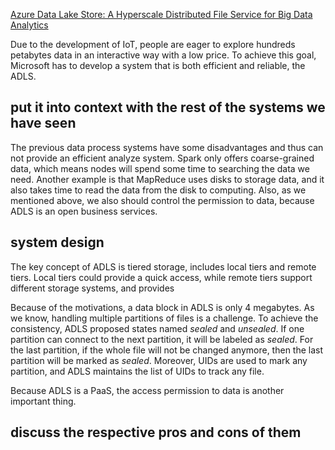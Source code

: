 [Azure Data Lake Store: A Hyperscale Distributed File Service for Big Data Analytics](https://dl.acm.org/doi/10.1145/3035918.3056100)

Due to the development of IoT, people are eager to explore hundreds petabytes data in an interactive way with a low price. To achieve this goal, Microsoft has to develop a system that is both efficient and reliable, the ADLS.

## put it into context with the rest of the systems we have seen

The previous data process systems have some disadvantages and thus can not provide an efficient analyze system. Spark only offers coarse-grained data, which means nodes will spend some time to searching the data we need. Another example is that MapReduce uses disks to storage data, and it also takes time to read the data from the disk to computing. Also, as we mentioned above, we also should control the permission to data, because ADLS is an open business services.

## system design

The key concept of ADLS is tiered storage, includes local tiers and remote tiers. Local tiers could provide a quick access, while remote tiers support different storage systems, and provides



Because of the motivations, a data block in ADLS is only 4 megabytes. As we know, handling multiple partitions of files is a challenge. To achieve the consistency, ADLS proposed states named *sealed* and *unsealed*. If one partition can connect to the next partition, it will be labeled as *sealed*. For the last partition, if the whole file will not be changed anymore, then the last partition will be marked as *sealed*. Moreover, UIDs are used to mark any partition, and ADLS maintains the list of UIDs to track any file. 




Because ADLS is a PaaS, the access permission to data is another important thing. 




## discuss the respective pros and cons of them
